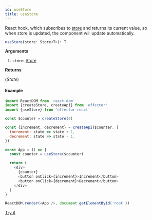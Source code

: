 ```yaml
---
id: useStore
title: useStore
---
```


React hook, which subscribes to [store](../effector/Store.md) and returns its current value, so when store is updated, the component will update automatically.

```ts
useStore(store: Store<T>): T
```

**Arguments**

1. `store`: [Store](../effector/Store.md)

**Returns**

(_State_)

#### Example

```js
import ReactDOM from 'react-dom'
import {createStore, createApi} from 'effector'
import {useStore} from 'effector-react'

const $counter = createStore(0)

const {increment, decrement} = createApi($counter, {
  increment: state => state + 1,
  decrement: state => state - 1,
})

const App = () => {
  const counter = useStore($counter)

  return (
    <div>
      {counter}
      <button onClick={increment}>Increment</button>
      <button onClick={decrement}>Decrement</button>
    </div>
  )
}

ReactDOM.render(<App />, document.getElementById('root'))
```

[Try it](https://share.effector.dev/muxiAjIA)
